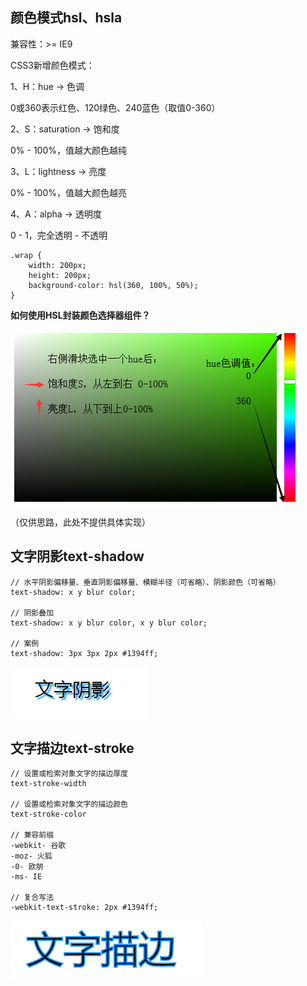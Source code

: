 ## 颜色模式hsl、hsla

兼容性：>= IE9

CSS3新增颜色模式：

1、H：hue -> 色调

0或360表示红色、120绿色、240蓝色（取值0-360）

2、S：saturation -> 饱和度

0% - 100%，值越大颜色越纯

3、L：lightness -> 亮度

0% - 100%，值越大颜色越亮

4、A：alpha -> 透明度

0 - 1，完全透明 - 不透明

    .wrap {
        width: 200px;
        height: 200px;
        background-color: hsl(360, 100%, 50%);
    }
    
**如何使用HSL封装颜色选择器组件？**

![Alt text](./imgs/18-01.png)

（仅供思路，此处不提供具体实现）

## 文字阴影text-shadow

    // 水平阴影偏移量、垂直阴影偏移量、模糊半径（可省略）、阴影颜色（可省略）
    text-shadow: x y blur color;
    
    // 阴影叠加
    text-shadow: x y blur color, x y blur color;
    
    // 案例
    text-shadow: 3px 3px 2px #1394ff;
    
![Alt text](./imgs/18-02.png)

## 文字描边text-stroke

    // 设置或检索对象文字的描边厚度
    text-stroke-width
    
    // 设置或检索对象文字的描边颜色
    text-stroke-color
    
    // 兼容前缀
    -webkit- 谷歌
    -moz- 火狐
    -0- 欧朋
    -ms- IE
    
    // 复合写法
    -webkit-text-stroke: 2px #1394ff;
    
![Alt text](./imgs/18-03.png)
    